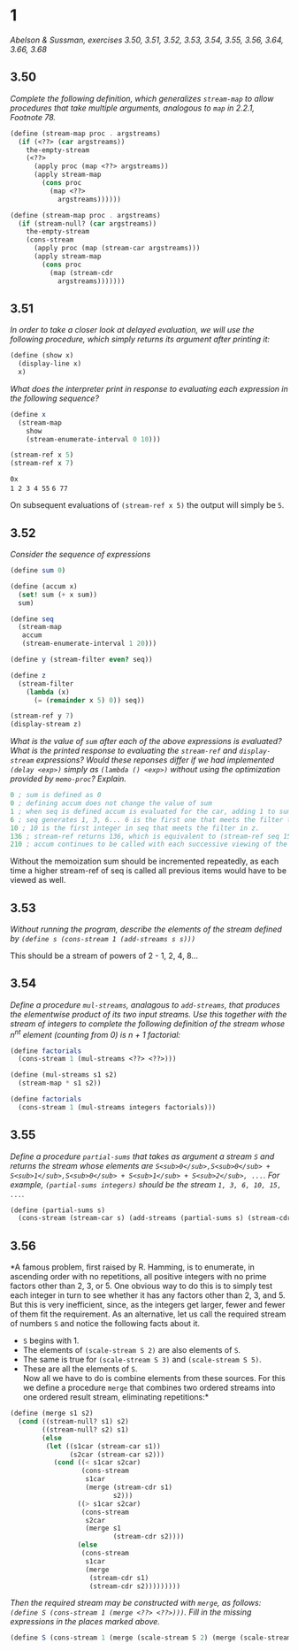 # 1

*Abelson & Sussman, exercises 3.50, 3.51, 3.52, 3.53, 3.54, 3.55, 3.56, 3.64, 3.66, 3.68*

## 3.50

*Complete the following definition, which generalizes `stream-map` to allow procedures that take multiple arguments, analogous to `map` in 2.2.1, Footnote 78.*

```scheme
(define (stream-map proc . argstreams)
  (if (<??> (car argstreams))
    the-empty-stream
    (<??>
      (apply proc (map <??> argstreams))
      (apply stream-map
        (cons proc
          (map <??>
            argstreams))))))
```

```scheme
(define (stream-map proc . argstreams)
  (if (stream-null? (car argstreams))
    the-empty-stream
    (cons-stream
      (apply proc (map (stream-car argstreams)))
      (apply stream-map
        (cons proc
          (map (stream-cdr
            argstreams)))))))
```

## 3.51

*In order to take a closer look at delayed evaluation, we will use the following procedure, which simply returns its argument after printing it:*

```scheme
(define (show x)
  (display-line x)
  x)
```

*What does the interpreter print in response to evaluating each expression in the following sequence?*

```scheme
(define x
  (stream-map
    show
    (stream-enumerate-interval 0 10)))

(stream-ref x 5)
(stream-ref x 7)
```

`0x`  
`1
2
3
4
55`
`6
77`

On subsequent evaluations of `(stream-ref x 5)` the output will simply be `5`.


## 3.52

*Consider the sequence of expressions*

```scheme
(define sum 0)

(define (accum x)
  (set! sum (+ x sum))
  sum)

(define seq
  (stream-map
   accum
   (stream-enumerate-interval 1 20)))

(define y (stream-filter even? seq))

(define z
  (stream-filter
    (lambda (x)
      (= (remainder x 5) 0)) seq))

(stream-ref y 7)
(display-stream z)
```

*What is the value of `sum` after each of the above expressions is evaluated? What is the printed response to evaluating the `stream-ref` and `display-stream` expressions? Would these reponses differ if we had implemented `(delay <exp>)` simply as `(lambda () <exp>)` without using the optimization provided by `memo-proc`? Explain.*

```scheme
0 ; sum is defined as 0
0 ; defining accum does not change the value of sum
1 ; when seq is defined accum is evaluated for the car, adding 1 to sum
6 ; seq generates 1, 3, 6... 6 is the first one that meets the filter test for even?. sum is set to 1, 3, and 6 during this time by the call to accum.
10 ; 10 is the first integer in seq that meets the filter in z.
136 ; stream-ref returns 136, which is equivalent to (stream-ref seq 15)
210 ; accum continues to be called with each successive viewing of the stream seq until it is finally set at the highest called value.
```

Without the memoization sum should be incremented repeatedly, as each time a higher stream-ref of seq is called all previous items would have to be viewed as well.

## 3.53

*Without running the program, describe the elements of the stream defined by `(define s (cons-stream 1 (add-streams s s)))`*

This should be a stream of powers of 2 - 1, 2, 4, 8...

## 3.54

*Define a procedure `mul-streams`, analagous to `add-streams`, that produces the elementwise product of its two input streams. Use this together with the stream of integers to complete the following definition of the stream whose n<sup>nt</sup> element (counting from 0) is n + 1 factorial:*

```scheme
(define factorials
  (cons-stream 1 (mul-streams <??> <??>)))
```

```scheme
(define (mul-streams s1 s2)
  (stream-map * s1 s2))

(define factorials
  (cons-stream 1 (mul-streams integers factorials)))
```

## 3.55

*Define a procedure `partial-sums` that takes as argument a stream `S` and returns the stream whose elements are `S<sub>0</sub>,S<sub>0</sub> + S<sub>1</sub>,S<sub>0</sub> + S<sub>1</sub> + S<sub>2</sub>, ...`. For example, `(partial-sums integers)` should be the stream `1, 3, 6, 10, 15, ...`.*

```scheme
(define (partial-sums s)
  (cons-stream (stream-car s) (add-streams (partial-sums s) (stream-cdr s))))
```

## 3.56

*A famous problem, first raised by R. Hamming, is to enumerate, in ascending order with no repetitions, all positive integers with no prime factors other than 2, 3, or 5. One obvious way to do this is to simply test each integer in turn to see whether it has any factors other than 2, 3, and 5. But this is very inefficient, since, as the integers get larger, fewer and fewer of them fit the requirement. As an alternative, let us call the required stream of numbers `S` and notice the following facts about it.  
- `S` begins with 1.  
- The elements of `(scale-stream S 2)` are also elements of `S`.
- The same is true for `(scale-stream S 3)` and `(scale-stream S 5)`.  
- These are all the elements of `S`.  
Now all we have to do is combine elements from these sources. For this we define a procedure `merge` that combines two ordered streams into one ordered result stream, eliminating repetitions:*

```scheme
(define (merge s1 s2)
  (cond ((stream-null? s1) s2)
        ((stream-null? s2) s1)
        (else
         (let ((s1car (stream-car s1))
               (s2car (stream-car s2)))
           (cond ((< s1car s2car)
                  (cons-stream
                   s1car
                   (merge (stream-cdr s1)
                          s2)))
                 ((> s1car s2car)
                  (cons-stream
                   s2car
                   (merge s1
                          (stream-cdr s2))))
                 (else
                  (cons-stream
                   s1car
                   (merge
                    (stream-cdr s1)
                    (stream-cdr s2)))))))))
```

*Then the required stream may be constructed with `merge`, as follows: `(define S (cons-stream 1 (merge <??> <??>)))`. Fill in the missing expressions in the places marked <??> above.*

```scheme
(define S (cons-stream 1 (merge (scale-stream S 2) (merge (scale-stream S 3) (scale-stream S 5)))))
```
